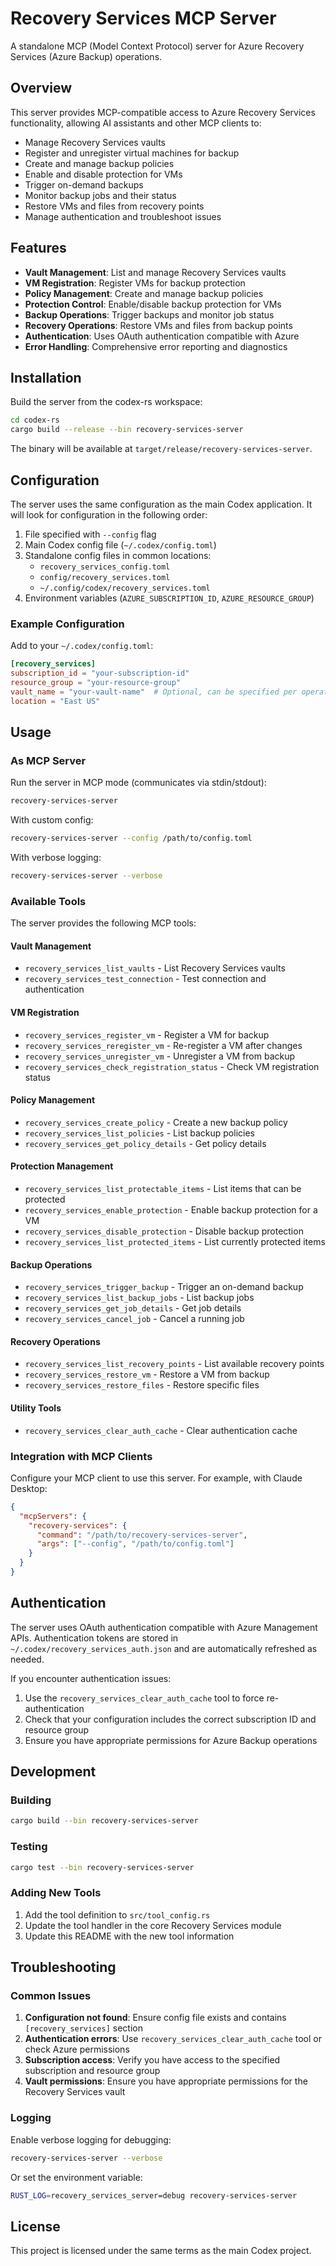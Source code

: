 # Recovery Services MCP Server

A standalone MCP (Model Context Protocol) server for Azure Recovery Services (Azure Backup) operations.

## Overview

This server provides MCP-compatible access to Azure Recovery Services functionality, allowing AI assistants and other MCP clients to:

- Manage Recovery Services vaults
- Register and unregister virtual machines for backup
- Create and manage backup policies
- Enable and disable protection for VMs
- Trigger on-demand backups
- Monitor backup jobs and their status
- Restore VMs and files from recovery points
- Manage authentication and troubleshoot issues

## Features

- **Vault Management**: List and manage Recovery Services vaults
- **VM Registration**: Register VMs for backup protection
- **Policy Management**: Create and manage backup policies
- **Protection Control**: Enable/disable backup protection for VMs
- **Backup Operations**: Trigger backups and monitor job status
- **Recovery Operations**: Restore VMs and files from backup points
- **Authentication**: Uses OAuth authentication compatible with Azure
- **Error Handling**: Comprehensive error reporting and diagnostics

## Installation

Build the server from the codex-rs workspace:

```bash
cd codex-rs
cargo build --release --bin recovery-services-server
```

The binary will be available at `target/release/recovery-services-server`.

## Configuration

The server uses the same configuration as the main Codex application. It will look for configuration in the following order:

1. File specified with `--config` flag
2. Main Codex config file (`~/.codex/config.toml`)
3. Standalone config files in common locations:
   - `recovery_services_config.toml`
   - `config/recovery_services.toml`
   - `~/.config/codex/recovery_services.toml`
4. Environment variables (`AZURE_SUBSCRIPTION_ID`, `AZURE_RESOURCE_GROUP`)

### Example Configuration

Add to your `~/.codex/config.toml`:

```toml
[recovery_services]
subscription_id = "your-subscription-id"
resource_group = "your-resource-group"
vault_name = "your-vault-name"  # Optional, can be specified per operation
location = "East US"
```

## Usage

### As MCP Server

Run the server in MCP mode (communicates via stdin/stdout):

```bash
recovery-services-server
```

With custom config:

```bash
recovery-services-server --config /path/to/config.toml
```

With verbose logging:

```bash
recovery-services-server --verbose
```

### Available Tools

The server provides the following MCP tools:

#### Vault Management
- `recovery_services_list_vaults` - List Recovery Services vaults
- `recovery_services_test_connection` - Test connection and authentication

#### VM Registration
- `recovery_services_register_vm` - Register a VM for backup
- `recovery_services_reregister_vm` - Re-register a VM after changes
- `recovery_services_unregister_vm` - Unregister a VM from backup
- `recovery_services_check_registration_status` - Check VM registration status

#### Policy Management
- `recovery_services_create_policy` - Create a new backup policy
- `recovery_services_list_policies` - List backup policies
- `recovery_services_get_policy_details` - Get policy details

#### Protection Management
- `recovery_services_list_protectable_items` - List items that can be protected
- `recovery_services_enable_protection` - Enable backup protection for a VM
- `recovery_services_disable_protection` - Disable backup protection
- `recovery_services_list_protected_items` - List currently protected items

#### Backup Operations
- `recovery_services_trigger_backup` - Trigger an on-demand backup
- `recovery_services_list_backup_jobs` - List backup jobs
- `recovery_services_get_job_details` - Get job details
- `recovery_services_cancel_job` - Cancel a running job

#### Recovery Operations
- `recovery_services_list_recovery_points` - List available recovery points
- `recovery_services_restore_vm` - Restore a VM from backup
- `recovery_services_restore_files` - Restore specific files

#### Utility Tools
- `recovery_services_clear_auth_cache` - Clear authentication cache

### Integration with MCP Clients

Configure your MCP client to use this server. For example, with Claude Desktop:

```json
{
  "mcpServers": {
    "recovery-services": {
      "command": "/path/to/recovery-services-server",
      "args": ["--config", "/path/to/config.toml"]
    }
  }
}
```

## Authentication

The server uses OAuth authentication compatible with Azure Management APIs. Authentication tokens are stored in `~/.codex/recovery_services_auth.json` and are automatically refreshed as needed.

If you encounter authentication issues:

1. Use the `recovery_services_clear_auth_cache` tool to force re-authentication
2. Check that your configuration includes the correct subscription ID and resource group
3. Ensure you have appropriate permissions for Azure Backup operations

## Development

### Building

```bash
cargo build --bin recovery-services-server
```

### Testing

```bash
cargo test --bin recovery-services-server
```

### Adding New Tools

1. Add the tool definition to `src/tool_config.rs`
2. Update the tool handler in the core Recovery Services module
3. Update this README with the new tool information

## Troubleshooting

### Common Issues

1. **Configuration not found**: Ensure config file exists and contains `[recovery_services]` section
2. **Authentication errors**: Use `recovery_services_clear_auth_cache` tool or check Azure permissions
3. **Subscription access**: Verify you have access to the specified subscription and resource group
4. **Vault permissions**: Ensure you have appropriate permissions for the Recovery Services vault

### Logging

Enable verbose logging for debugging:

```bash
recovery-services-server --verbose
```

Or set the environment variable:

```bash
RUST_LOG=recovery_services_server=debug recovery-services-server
```

## License

This project is licensed under the same terms as the main Codex project.